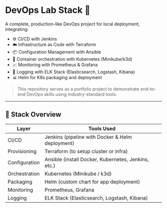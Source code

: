 # DevOps Lab Stack 🚀

A complete, production-like DevOps project for local deployment, integrating:

- ⚙️ CI/CD with Jenkins
- ☁️ Infrastructure as Code with Terraform
- 📦 Configuration Management with Ansible
- 🐳 Container orchestration with Kubernetes (Minikube/k3d)
- 📈 Monitoring with Prometheus & Grafana
- 📄 Logging with ELK Stack (Elasticsearch, Logstash, Kibana)
- 📊 Helm for K8s packaging and deployment

> This repository serves as a portfolio project to demonstrate end-to-end DevOps skills using industry-standard tools.

---

## 🧱 Stack Overview

| Layer         | Tools Used                                         |
|---------------|----------------------------------------------------|
| CI/CD         | Jenkins (pipeline with Docker & Helm deployment)   |
| Provisioning  | Terraform (to setup cluster or infra)              |
| Configuration | Ansible (install Docker, Kubernetes, Jenkins, etc.)|
| Orchestration | Kubernetes (Minikube / k3d)                        |
| Packaging     | Helm (custom chart for app deployment)            |
| Monitoring    | Prometheus, Grafana                                |
| Logging       | ELK Stack (Elasticsearch, Logstash, Kibana)        |
